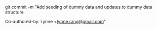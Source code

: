 <!-- // lynne.rang@gmail.com -->

git commit -m "Add seeding of dummy data and updates to dummy data structure


Co-authored-by: Lynne <lynne.rang@gmail.com"